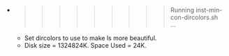* >>>>>>>>> Running inst-min-con-dircolors.sh ...
  * Set dircolors to use  to make ls more beautiful.
  * Disk size = 1324824K. Space Used = 24K.
